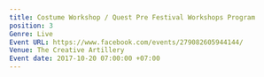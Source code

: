```yaml
---
title: Costume Workshop / Quest Pre Festival Workshops Program
position: 3
Genre: Live
Event URL: https://www.facebook.com/events/279082605944144/
Venue: The Creative Artillery
Event date: 2017-10-20 07:00:00 +07:00
---
```


